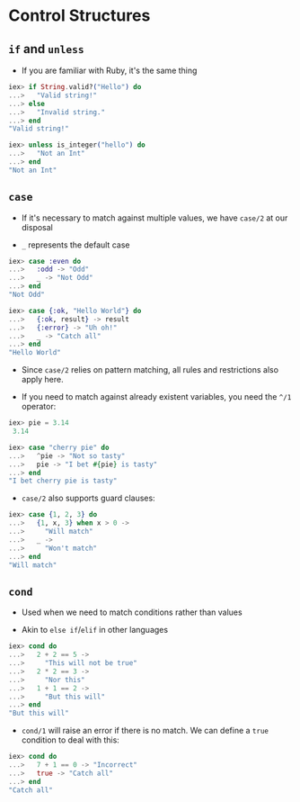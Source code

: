 # Control Structures

## `if` and `unless`

- If you are familiar with Ruby, it's the same thing

```ex
iex> if String.valid?("Hello") do
...>   "Valid string!"
...> else
...>   "Invalid string."
...> end
"Valid string!"

iex> unless is_integer("hello") do
...>   "Not an Int"
...> end
"Not an Int"
```

## `case`

- If it's necessary to match against multiple values, we have `case/2` at our disposal

- `_` represents the default case

```ex
iex> case :even do
...>   :odd -> "Odd"
...>   _ -> "Not Odd"
...> end
"Not Odd"

iex> case {:ok, "Hello World"} do
...>   {:ok, result} -> result
...>   {:error} -> "Uh oh!"
...>   _ -> "Catch all"
...> end
"Hello World"
```

- Since `case/2` relies on pattern matching, all rules and restrictions also apply here.

- If you need to match against already existent variables, you need the `^/1` operator:

```ex
iex> pie = 3.14
 3.14

iex> case "cherry pie" do
...>   ^pie -> "Not so tasty"
...>   pie -> "I bet #{pie} is tasty"
...> end
"I bet cherry pie is tasty"
```

- `case/2` also supports guard clauses:

```ex
iex> case {1, 2, 3} do
...>   {1, x, 3} when x > 0 ->
...>     "Will match"
...>   _ ->
...>     "Won't match"
...> end
"Will match"
```

## `cond`

- Used when we need to match conditions rather than values

- Akin to `else if`/`elif` in other languages

```ex
iex> cond do
...>   2 + 2 == 5 ->
...>     "This will not be true"
...>   2 * 2 == 3 ->
...>     "Nor this"
...>   1 + 1 == 2 ->
...>     "But this will"
...> end
"But this will"
```

- `cond/1` will raise an error if there is no match. We can define a `true` condition to deal with this:

```ex
iex> cond do
...>   7 + 1 == 0 -> "Incorrect"
...>   true -> "Catch all"
...> end
"Catch all"
```
